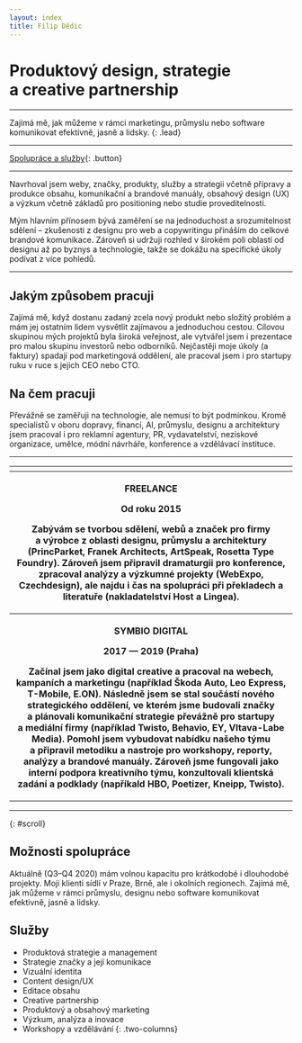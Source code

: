 ```yaml
---
layout: index
title: Filip Dědic
---
```

# Produktový design, strategie a&nbsp;creative partnership

***

Zajímá mě, jak můžeme v&nbsp;rámci marketingu, průmyslu nebo software komunikovat efektivně, jasně a&nbsp;lidsky.
{: .lead}

***

[Spolupráce a služby](/#scroll){: .button}

***

Navrhoval jsem weby, značky, produkty, služby a&nbsp;strategii včetně přípravy a produkce obsahu, komunikační a&nbsp;brandové manuály, obsahový design (UX) a&nbsp;výzkum včetně základů pro positioning nebo studie proveditelnosti.

Mým hlavním přínosem bývá zaměření se na jednoduchost a&nbsp;srozumitelnost sdělení – zkušenosti z&nbsp;designu pro web a&nbsp;copywritingu přináším do celkové brandové komunikace. Zároveň si udržuji rozhled v&nbsp;širokém poli oblastí od designu až po byznys a&nbsp;technologie, takže se dokážu na specifické úkoly podívat z&nbsp;více pohledů.

***

## Jakým způsobem pracuji
Zajímá mě, když dostanu zadaný zcela nový produkt nebo složitý problém a mám jej ostatním lidem vysvětlit zajímavou a&nbsp;jednoduchou cestou. Cílovou skupinou mých projektů byla široká veřejnost, ale vytvářel jsem i prezentace pro malou skupinu investorů nebo odborníků. Nejčastěji moje úkoly (a faktury) spadají pod marketingová oddělení, ale pracoval jsem i&nbsp;pro startupy ruku v ruce s&nbsp;jejich CEO nebo CTO.

## Na čem pracuji
Převážně se zaměřuji na technologie, ale nemusí to být podmínkou. Kromě specialistů v oboru dopravy, financí, AI, průmyslu, designu a&nbsp;architektury jsem pracoval i&nbsp;pro reklamní agentury, PR, vydavatelství, neziskové organizace, umělce, módní návrháře, konference a&nbsp;vzdělávací instituce.

***

<table cellspacing="0">
  <tbody>
    <tr>
      <th>
      </th>
    </tr>
    <tr>
      <th>
        <p>FREELANCE</p>
        <p>Od roku 2015</p>
        <p>Zabývám se tvorbou sdělení, webů a značek pro firmy a&nbsp;výrobce z oblasti designu, průmyslu a architektury (PrincParket, Franek Architects, ArtSpeak, Rosetta Type Foundry). Zároveň jsem připravil dramaturgii pro konference, zpracoval analýzy a výzkumné projekty (WebExpo, Czechdesign), ale najdu i čas na spolupráci při překladech a literatuře (nakladatelství Host a Lingea).</p>
      </th>
    </tr>
    <tr>
      <th>
        <p>SYMBIO DIGITAL</p>
        <p>2017 — 2019 (Praha)</p>
        <p>Začínal jsem jako digital creative a pracoval na webech, kampaních a marketingu (například Škoda Auto, Leo Express, T-Mobile, E.ON). Následně jsem se stal součástí nového strategického oddělení, ve kterém jsme budovali značky a&nbsp;plánovali komunikační strategie převážně pro startupy a&nbsp;mediální firmy (například Twisto, Behavio, EY, Vltava-Labe Media). Pomohl jsem vybudovat nabídku našeho týmu a&nbsp;připravil metodiku a&nbsp;nastroje pro workshopy, reporty, analýzy a brandové manuály. Zároveň jsme fungovali jako interní podpora kreativního týmu, konzultovali klientská zadání a&nbsp;podklady (napříkald HBO, Poetizer, Kneipp, Twisto).</p>
      </th>
    </tr>
  </tbody>
</table>

***
{: #scroll}

## Možnosti spolupráce
Aktuálně (Q3–Q4 2020) mám volnou kapacitu pro krátkodobé i&nbsp;dlouhodobé projekty. Moji klienti sídlí v&nbsp;Praze, Brně, ale i&nbsp;okolních regionech. Zajímá mě, jak můžeme v&nbsp;rámci průmyslu, designu nebo software komunikovat efektivně, jasně a&nbsp;lidsky.

## Služby
- Produktová strategie a&nbsp;management
- Strategie značky a&nbsp;její komunikace
- Vizuální identita
- Content design/UX
- Editace obsahu
- Creative partnership
- Produktový a&nbsp;obsahový marketing
- Výzkum, analýza a&nbsp;inovace
- Workshopy a&nbsp;vzdělávání
{: .two-columns}
